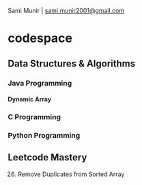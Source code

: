 Sami Munir | sami.munir2001@gmail.com
# codespace
## Data Structures & Algorithms
### Java Programming
#### Dynamic Array
### C Programming
### Python Programming
## Leetcode Mastery
26. Remove Duplicates from Sorted Array